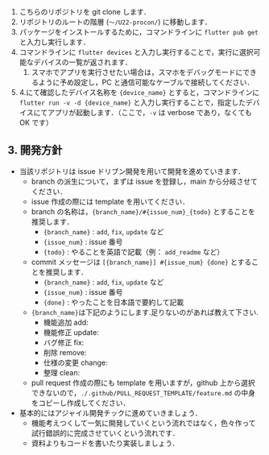 1. こちらのリポジトリを git clone します．
2. リポジトリのルートの階層 (`～/U22-procon/`) に移動します．
3. パッケージをインストールするために，コマンドラインに `flutter pub get` と入力し実行します．
4. コマンドラインに `flutter devices` と入力し実行することで，実行に選択可能なデバイスの一覧が返されます．
   1. スマホでアプリを実行させたい場合は，スマホをデバッグモードにできるように予め設定し，PC と通信可能なケーブルで接続してください．
5. 4.にて確認したデバイス名称を `{device_name}` とすると，コマンドラインに `flutter run -v -d {device_name}` と入力し実行することで，指定したデバイスにてアプリが起動します．（ここで，`-v` は verbose であり，なくても OK です）

## 3. 開発方針 <a id="3"></a>

- 当該リポジトリは issue ドリブン開発を用いて開発を進めていきます．
  - branch の派生について，まずは issue を登録し，main から分岐させてください．
  - issue 作成の際には template を用いてください．
  - branch の名称は，`{branch_name}/#{issue_num}_{todo}` とすることを推奨します．
    - `{branch_name}` : `add`, `fix`, `update` など
    - `{issue_num}` : issue 番号
    - `{todo}` : やることを英語で記載（例： `add_readme` など）
  - commit メッセージは `[{branch_name}] #{issue_num} {done}` とすることを推奨します．
    - `{branch_name}` : `add`, `fix`, `update` など
    - `{issue_num}` : issue 番号
    - `{done}` : やったことを日本語で要約して記載
  - `{branch_name}`は下記のようにします.足りないのがあれば教えて下さい.
    - 機能追加 add:
    - 機能修正 update:
    - バグ修正 fix:
    - 削除 remove:
    - 仕様の変更 change:
    - 整理 clean:
  - pull request 作成の際にも template を用いますが，github 上から選択できないので，`./.github/PULL_REQUEST_TEMPLATE/feature.md` の中身をコピーし作成してください．
- 基本的にはアジャイル開発チックに進めていきましょう．
  - 機能考えつくして一気に開発していくという流れではなく，色々作って試行錯誤的に完成させていくという流れです．
  - 資料よりもコードを書いたり実装しましょう．
